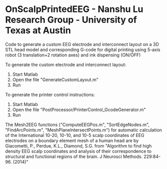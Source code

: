 # OnScalpPrintedEEG - Nanshu Lu Research Group - University of Texas at Austin
Code to generate a custom EEG electrode and interconnect layout on a 3D STL head model and corresponding G-code for digital printing using 5-axis robot (3 translation+2 rotation axes) and ink dispensing (ON/OFF)

To generate the custom electrode and interconnect layout:

1. Start Matlab
2. Open the file "GenerateCustomLayout.m"
3. Run

To generate the printer control instructions:

1. Start Matlab
2. Open the file "PostProcessor/PrinterControl_GcodeGenerator.m"
3. Run


The Mesh2EEG functions ("ComputeEEGPos.m", "SortEdgeNodes.m", "FindArcPoints.m", "MeshPlaneIntersectPoints.m") for automatic calculation of the International 10-20, 10-10, and 10-5 scalp coordinates of EEG electrodes on a boundary element mesh of a human head are by Giacometti, P., Perdue, K.L., Diamond, S.G. from "Algorithm to find high density EEG scalp coordinates and analysis of their correspondence to structural and functional regions of the brain. J Neurosci Methods. 229:84-96. (2014)"
